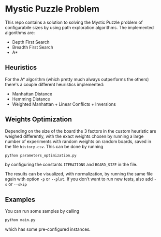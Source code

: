 # Mystic Puzzle Problem
This repo contains a solution to solving the Mystic Puzzle problem of configurabile sizes by using path exploration algorithms.
The implemented algorithms are:
- Depth First Search
- Breadth First Search 
- A*

## Heuristics
For the A* algorithm (which pretty much always outperforms the others) there's a couple different heuristics implemented:
- Manhattan Distance
- Hemming Distance
- Weighted Manhattan + Linear Conflicts + Inversions

## Weights Optimization
Depending on the size of the board the 3 factors in the custom heuristic are weighed differently, with the exact weights chosen by running a large number of experiments with random weights on random boards, saved in the file `history.csv`. 
This can be done by running
```sh
python parameters_optimization.py
```
by configuring the constants `ITERATIONS` and `BOARD_SIZE` in the file.

The results can be visualized, with normalization, by running the same file again with option `-p` or `--plot`. If you don't want to run new tests, also add `-s` or `--skip`

## Examples
You can run some samples by calling
```sh
python main.py
```
which has some pre-configured instances.

